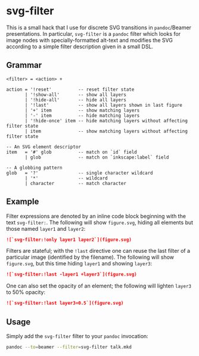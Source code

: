 # svg-filter

This is a small hack that I use for discrete SVG transitions in `pandoc`/Beamer presentations. In particular, `svg-filter` is a `pandoc` filter which looks for image nodes with specially-formatted alt-text and modifies the SVG according to a simple filter description given in a small DSL.

## Grammar

```bnf
<filter> = <action> +

action = '!reset'          -- reset filter state
       | '!show-all'       -- show all layers
       | '!hide-all'       -- hide all layers
       | '!last'           -- show all layers shown in last figure
       | '+' item          -- show matching layers
       | '-' item          -- hide matching layers
       | '!hide-once' item -- hide matching layers without affecting filter state
       | item              -- show matching layers without affecting filter state

-- An SVG element descriptor
item   = '#' glob          -- match on `id` field
       | glob              -- match on `inkscape:label` field

-- A globbing pattern
glob   = '?'               -- single character wildcard
       | '*'               -- wildcard
       | character         -- match character
```


## Example

Filter expressions are denoted by an inline code block beginning with the text `svg-filter:`. The following will show `figure.svg`, hiding all elements but those named `layer1` and `layer2`:
```markdown
![`svg-filter:!only layer1 layer2`](figure.svg)
```
Filters are stateful; with the `!last` directive one can reuse the last filter of a particular image (identified by the filename). The following will show `figure.svg`, but this time hiding `layer1` and showing `layer3`:
```markdown
![`svg-filter:!last -layer1 +layer3`](figure.svg)
```
One can also set the opacity of an element; the following will lighten `layer3` to 50% opacity:
```markdown
![`svg-filter:!last layer3=0.5`](figure.svg)
```

## Usage

Simply add the `svg-filter` filter to your `pandoc` invocation:
```sh
pandoc --to=beamer --filter=svg-filter talk.mkd
```
